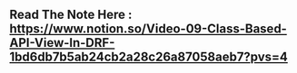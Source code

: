 
## Read The Note Here : https://www.notion.so/Video-09-Class-Based-API-View-In-DRF-1bd6db7b5ab24cb2a28c26a87058aeb7?pvs=4
